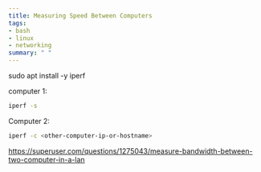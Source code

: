 ```yaml
---
title: Measuring Speed Between Computers
tags:
- bash
- linux
- networking
summary: " "
---
```



sudo apt install -y iperf


computer 1: 

```bash
iperf -s
```

Computer 2: 

```bash
iperf -c <other-computer-ip-or-hostname>
```

<https://superuser.com/questions/1275043/measure-bandwidth-between-two-computer-in-a-lan>
